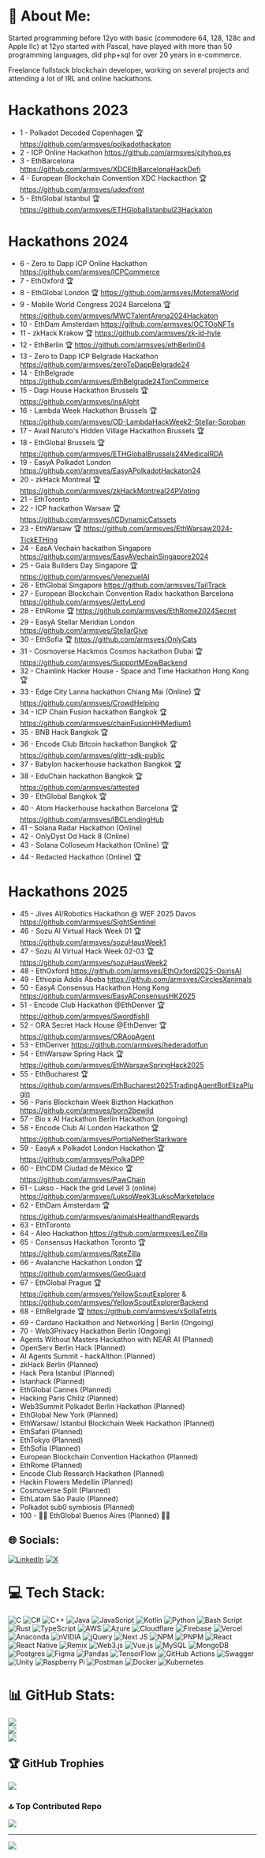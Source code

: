 # 💫 About Me:
Started programming before 12yo with basic (commodore 64, 128, 128c and Apple IIc) at 12yo started with Pascal, have played with more than 50 programming languages, did php+sql for over 20 years in e-commerce.

Freelance fullstack blockchain developer, working on several projects and attending a lot of IRL and online hackathons.

# Hackathons 2023
- 1 - Polkadot Decoded Copenhagen 🏆 https://github.com/armsves/polkadothackaton
- 2 - ICP Online Hackathon https://github.com/armsves/cityhop.es
- 3 - EthBarcelona https://github.com/armsves/XDCEthBarcelonaHackDefi 
- 4 - European Blockchain Convention XDC Hackacthon 🏆 https://github.com/armsves/udexfront
- 5 - EthGlobal Istanbul 🏆 https://github.com/armsves/ETHGlobalIstanbul23Hackaton

# Hackathons 2024
- 6 - Zero to Dapp ICP Online Hackathon https://github.com/armsves/ICPCommerce
- 7 - EthOxford 🏆
- 8 - EthGlobal London 🏆 https://github.com/armsves/MotemaWorld
- 9 - Mobile World Congress 2024 Barcelona 🏆 https://github.com/armsves/MWCTalentArena2024Hackaton
- 10 - EthDam Amsterdam https://github.com/armsves/OCTOoNFTs
- 11 - zkHack Krakow 🏆 https://github.com/armsves/zk-id-hyle
- 12 - EthBerlin 🏆 https://github.com/armsves/ethBerlin04
- 13 - Zero to Dapp ICP Belgrade Hackathon https://github.com/armsves/zeroToDappBelgrade24
- 14 - EthBelgrade https://github.com/armsves/EthBelgrade24TonCommerce
- 15 - Dagi House Hackathon Brussels 🏆 https://github.com/armsves/insAIght
- 16 - Lambda Week Hackathon Brussels 🏆 https://github.com/armsves/OD-LambdaHackWeek2-Stellar-Soroban
- 17 - Avail Naruto's Hidden Village Hackathon Brussels 🏆
- 18 - EthGlobal Brussels 🏆 https://github.com/armsves/ETHGlobalBrussels24MedicalRDA
- 19 - EasyA Polkadot London https://github.com/armsves/EasyAPolkadotHackaton24
- 20 - zkHack Montreal 🏆 https://github.com/armsves/zkHackMontreal24PVoting
- 21 - EthToronto
- 22 - ICP hackathon Warsaw 🏆 https://github.com/armsves/ICDynamicCatssets
- 23 - EthWarsaw 🏆 https://github.com/armsves/EthWarsaw2024-TickETHing
- 24 - EasA Vechain hackathon Singapore https://github.com/armsves/EasyAVechainSingapore2024
- 25 - Gaia Builders Day Singapore 🏆 https://github.com/armsves/VenezuelAI
- 26 - EthGlobal Singapore https://github.com/armsves/TailTrack
- 27 - European Blockchain Convention Radix hackathon Barcelona https://github.com/armsves/JettyLend
- 28 - EthRome 🏆 https://github.com/armsves/EthRome2024Secret
- 29 - EasyA Stellar Meridian London https://github.com/armsves/StellarGive
- 30 - EthSofia 🏆 https://github.com/armsves/OnlyCats
- 31 - Cosmoverse Hackmos Cosmos hackathon Dubai 🏆 https://github.com/armsves/SupportMEowBackend
- 32 - Chainlink Hacker House - Space and Time Hackathon Hong Kong 🏆
- 33 - Edge City Lanna hackathon Chiang Mai (Online) 🏆 https://github.com/armsves/CrowdHelping
- 34 - ICP Chain Fusion hackathon Bangkok 🏆 https://github.com/armsves/chainFusionHHMedium1
- 35 - BNB Hack Bangkok 🏆 
- 36 - Encode Club Bitcoin hackathon Bangkok 🏆 https://github.com/armsves/glittr-sdk-public
- 37 - Babylon hackerhouse hackathon Bangkok 🏆
- 38 - EduChain hackathon Bangkok 🏆 https://github.com/armsves/attested
- 39 - EthGlobal Bangkok 🏆 
- 40 - Atom Hackerhouse hackathon Barcelona 🏆 https://github.com/armsves/IBCLendingHub
- 41 - Solana Radar Hackathon (Online)
- 42 - OnlyDyst Od Hack 8 (Online)
- 43 - Solana Colloseum Hackathon (Online) 🏆
- 44 - Redacted Hackathon (Online) 🏆

# Hackathons 2025
- 45 - Jives AI/Robotics Hackathon @ WEF 2025 Davos https://github.com/armsves/SightSentinel
- 46 - Sozu AI Virtual Hack Week 01 🏆 https://github.com/armsves/sozuHausWeek1
- 47 - Sozu AI Virtual Hack Week 02-03 🏆 https://github.com/armsves/sozuHausWeek2
- 48 - EthOxford https://github.com/armsves/EthOxford2025-OsirisAI
- 49 - Ethiopia Addis Abeba https://github.com/armsves/CirclesXanimals
- 50 - EasyA Consensus Hackathon Hong Kong https://github.com/armsves/EasyAConsensusHK2025
- 51 - Encode Club Hackathon @EthDenver 🏆  https://github.com/armsves/SwordfishII
- 52 - ORA Secret Hack House @EthDenver 🏆 https://github.com/armsves/ORAopAgent
- 53 - EthDenver https://github.com/armsves/hederadotfun
- 54 - EthWarsaw Spring Hack 🏆 https://github.com/armsves/EthWarsawSpringHack2025
- 55 - EthBucharest 🏆 https://github.com/armsves/EthBucharest2025TradingAgentBotElizaPlugin
- 56 - Paris Blockchain Week Bizthon Hackathon https://github.com/armsves/born2bewild
- 57 - Bio x AI Hackathon Berlin Hackathon (ongoing)
- 58 - Encode Club AI London Hackathon 🏆 https://github.com/armsves/PortiaNetherStarkware
- 59 - EasyA x Polkadot London Hackathon 🏆 https://github.com/armsves/PolkaDPP
- 60 - EthCDM Ciudad de México 🏆 https://github.com/armsves/PawChain
- 61 - Lukso - Hack the grid Level 3 (online) https://github.com/armsves/LuksoWeek3LuksoMarketplace
- 62 - EthDam Ámsterdam 🏆 https://github.com/armsves/animalsHealthandRewards
- 63 - EthToronto
- 64 - Aleo Hackathon https://github.com/armsves/LeoZilla
- 65 - Consensus Hackathon Toronto 🏆 https://github.com/armsves/RateZilla
- 66 - Avalanche Hackathon London 🏆 https://github.com/armsves/GeoGuard
- 67 - EthGlobal Prague 🏆 https://github.com/armsves/YellowScoutExplorer & https://github.com/armsves/YellowScoutExplorerBackend
- 68 - EthBelgrade 🏆 https://github.com/armsves/xSollaTetris
- 69 - Cardano Hackathon and Networking | Berlin (Ongoing)
- 70 - Web3Privacy Hackathon Berlin (Ongoing)
- Agents Without Masters Hackathon with NEAR AI (Planned)
- OpenServ Berlin Hack (Planned)
- AI Agents Summit - hackAIthon (Planned)
- zkHack Berlin (Planned)
- Hack Pera Istanbul (Planned)
- Istanhack (Planned)
- EthGlobal Cannes (Planned)
- Hacking Paris Chiliz (Planned)
- Web3Summit Polkadot Berlin Hackathon (Planned)
- EthGlobal New York (Planned)
- EthWarsaw/ Istanbul Blockchain Week Hackathon (Planned)
- EthSafari (Planned)
- EthTokyo (Planned)
- EthSofia (Planned)
- European Blockchain Convention Hackathon (Planned)
- EthRome (Planned)
- Encode Club Research Hackathon (Planned)
- Hackin Flowers Medellin (Planned)
- Cosmoverse Split (Planned)
- EthLatam São Paulo (Planned)
- Polkadot sub0 symbiosis (Planned)
- 100 - 🤩🥳 EthGlobal Buenos Aires (Planned) 🤩🥳

## 🌐 Socials:
[![LinkedIn](https://img.shields.io/badge/LinkedIn-%230077B5.svg?logo=linkedin&logoColor=white)](https://linkedin.com/in/armsves) 
[![X](https://img.shields.io/badge/X-black.svg?logo=X&logoColor=white)](https://x.com/armsves) 

# 💻 Tech Stack:
![C](https://img.shields.io/badge/c-%2300599C.svg?style=plastic&logo=c&logoColor=white) ![C#](https://img.shields.io/badge/c%23-%23239120.svg?style=plastic&logo=csharp&logoColor=white) ![C++](https://img.shields.io/badge/c++-%2300599C.svg?style=plastic&logo=c%2B%2B&logoColor=white) ![Java](https://img.shields.io/badge/java-%23ED8B00.svg?style=plastic&logo=openjdk&logoColor=white) ![JavaScript](https://img.shields.io/badge/javascript-%23323330.svg?style=plastic&logo=javascript&logoColor=%23F7DF1E) ![Kotlin](https://img.shields.io/badge/kotlin-%237F52FF.svg?style=plastic&logo=kotlin&logoColor=white) ![Python](https://img.shields.io/badge/python-3670A0?style=plastic&logo=python&logoColor=ffdd54) ![Bash Script](https://img.shields.io/badge/bash_script-%23121011.svg?style=plastic&logo=gnu-bash&logoColor=white) ![Rust](https://img.shields.io/badge/rust-%23000000.svg?style=plastic&logo=rust&logoColor=white) ![TypeScript](https://img.shields.io/badge/typescript-%23007ACC.svg?style=plastic&logo=typescript&logoColor=white) ![AWS](https://img.shields.io/badge/AWS-%23FF9900.svg?style=plastic&logo=amazon-aws&logoColor=white) ![Azure](https://img.shields.io/badge/azure-%230072C6.svg?style=plastic&logo=microsoftazure&logoColor=white) ![Cloudflare](https://img.shields.io/badge/Cloudflare-F38020?style=plastic&logo=Cloudflare&logoColor=white) ![Firebase](https://img.shields.io/badge/firebase-%23039BE5.svg?style=plastic&logo=firebase) ![Vercel](https://img.shields.io/badge/vercel-%23000000.svg?style=plastic&logo=vercel&logoColor=white) ![Anaconda](https://img.shields.io/badge/Anaconda-%2344A833.svg?style=plastic&logo=anaconda&logoColor=white) ![nVIDIA](https://img.shields.io/badge/cuda-000000.svg?style=plastic&logo=nVIDIA&logoColor=green) ![jQuery](https://img.shields.io/badge/jquery-%230769AD.svg?style=plastic&logo=jquery&logoColor=white) ![Next JS](https://img.shields.io/badge/Next-black?style=plastic&logo=next.js&logoColor=white) ![NPM](https://img.shields.io/badge/NPM-%23CB3837.svg?style=plastic&logo=npm&logoColor=white) ![PNPM](https://img.shields.io/badge/pnpm-%234a4a4a.svg?style=plastic&logo=pnpm&logoColor=f69220) ![React](https://img.shields.io/badge/react-%2320232a.svg?style=plastic&logo=react&logoColor=%2361DAFB) ![React Native](https://img.shields.io/badge/react_native-%2320232a.svg?style=plastic&logo=react&logoColor=%2361DAFB) ![Remix](https://img.shields.io/badge/remix-%23000.svg?style=plastic&logo=remix&logoColor=white) ![Web3.js](https://img.shields.io/badge/web3.js-F16822?style=plastic&logo=web3.js&logoColor=white) ![Vue.js](https://img.shields.io/badge/vue.js-%2335495e.svg?style=plastic&logo=vuedotjs&logoColor=%234FC08D) ![MySQL](https://img.shields.io/badge/mysql-4479A1.svg?style=plastic&logo=mysql&logoColor=white) ![MongoDB](https://img.shields.io/badge/MongoDB-%234ea94b.svg?style=plastic&logo=mongodb&logoColor=white) ![Postgres](https://img.shields.io/badge/postgres-%23316192.svg?style=plastic&logo=postgresql&logoColor=white) ![Figma](https://img.shields.io/badge/figma-%23F24E1E.svg?style=plastic&logo=figma&logoColor=white) ![Pandas](https://img.shields.io/badge/pandas-%23150458.svg?style=plastic&logo=pandas&logoColor=white) ![TensorFlow](https://img.shields.io/badge/TensorFlow-%23FF6F00.svg?style=plastic&logo=TensorFlow&logoColor=white) ![GitHub Actions](https://img.shields.io/badge/github%20actions-%232671E5.svg?style=plastic&logo=githubactions&logoColor=white) ![Swagger](https://img.shields.io/badge/-Swagger-%23Clojure?style=plastic&logo=swagger&logoColor=white) ![Unity](https://img.shields.io/badge/unity-%23000000.svg?style=plastic&logo=unity&logoColor=white) ![Raspberry Pi](https://img.shields.io/badge/-Raspberry_Pi-C51A4A?style=plastic&logo=Raspberry-Pi) ![Postman](https://img.shields.io/badge/Postman-FF6C37?style=plastic&logo=postman&logoColor=white) ![Docker](https://img.shields.io/badge/docker-%230db7ed.svg?style=plastic&logo=docker&logoColor=white) ![Kubernetes](https://img.shields.io/badge/kubernetes-%23326ce5.svg?style=plastic&logo=kubernetes&logoColor=white)
# 📊 GitHub Stats:
![](https://github-readme-stats.vercel.app/api?username=armsves&theme=dark&hide_border=false&include_all_commits=true&count_private=false)<br/>
![](https://github-readme-streak-stats.herokuapp.com/?user=armsves&theme=dark&hide_border=false)<br/>
![](https://github-readme-stats.vercel.app/api/top-langs/?username=armsves&theme=dark&hide_border=false&include_all_commits=true&count_private=false&layout=compact)

## 🏆 GitHub Trophies
![](https://github-profile-trophy.vercel.app/?username=armsves&theme=onedark&no-frame=false&no-bg=true&margin-w=4)

### 🔝 Top Contributed Repo
![](https://github-contributor-stats.vercel.app/api?username=armsves&limit=5&theme=dark&combine_all_yearly_contributions=true)

---
[![](https://visitcount.itsvg.in/api?id=armsves&icon=0&color=0)](https://visitcount.itsvg.in)

<!-- Proudly created with GPRM ( https://gprm.itsvg.in ) -->
